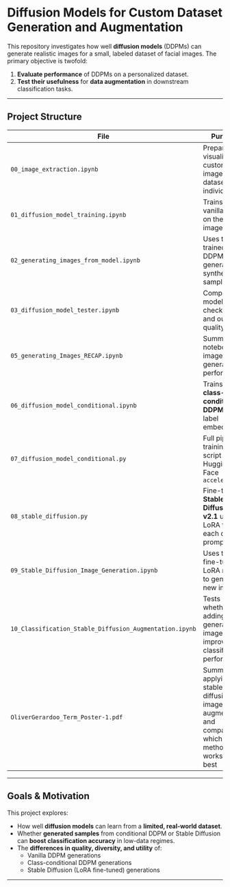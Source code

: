 # Diffusion Models for Custom Dataset Generation and Augmentation

This repository investigates how well **diffusion models** (DDPMs) can generate realistic images for a small, labeled dataset of facial images. The primary objective is twofold:

1. **Evaluate performance** of DDPMs on a personalized dataset.
2. **Test their usefulness** for **data augmentation** in downstream classification tasks.

---

## Project Structure

| File | Purpose |
|------|---------|
| `00_image_extraction.ipynb` | Prepares and visualizes the custom image dataset of 3 individuals |
| `01_diffusion_model_training.ipynb` | Trains a vanilla **DDPM** on the face images |
| `02_generating_images_from_model.ipynb` | Uses the trained DDPM to generate synthetic samples |
| `03_diffusion_model_tester.ipynb` | Compares model checkpoints and output quality |
| `05_generating_Images_RECAP.ipynb` | Summary notebook of image generation performance |
| `06_diffusion_model_conditional.ipynb` | Trains a **class-conditional DDPM** with label embeddings |
| `07_diffusion_model_conditional.py` | Full pipeline training script with Hugging Face `accelerate` |
| `08_stable_diffusion.py` | Fine-tunes **Stable Diffusion v2.1** using LoRA for each class prompt |
| `09_Stable_Diffusion_Image_Generation.ipynb` | Uses the fine-tuned LoRA model to generate new images |
| `10_Classification_Stable_Diffusion_Augmentation.ipynb` | Tests whether adding generated images improves classifier performance |
| `OliverGerardoo_Term_Poster-1.pdf` | Summary of applying stable diffusion for image augmentation and comparing which method works the best |


---

## Goals & Motivation

This project explores:

- How well **diffusion models** can learn from a **limited, real-world dataset**.
- Whether **generated samples** from conditional DDPM or Stable Diffusion can **boost classification accuracy** in low-data regimes.
- The **differences in quality, diversity, and utility** of:
  - Vanilla DDPM generations
  - Class-conditional DDPM generations
  - Stable Diffusion (LoRA fine-tuned) generations

---


